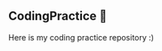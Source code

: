 ## CodingPractice  :memo:

Here is my coding practice repository :)


<!-- 
https://gist.github.com/rxaviers/7360908

--> 
